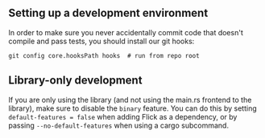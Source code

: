 ## Setting up a development environment

In order to make sure you never accidentally commit code that doesn't
compile and pass tests, you should install our git hooks:

```shell
git config core.hooksPath hooks  # run from repo root
```

## Library-only development

If you are only using the library (and not using the main.rs frontend to the library), make sure to disable the `binary`
feature. You can do this by setting `default-features = false` when adding Flick as a dependency, or by passing
`--no-default-features` when using a cargo subcommand.
